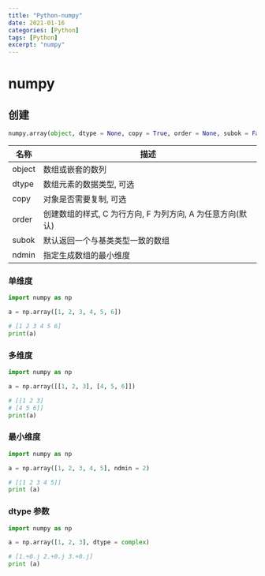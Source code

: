 ```yaml
---
title: "Python-numpy"
date: 2021-01-16
categories: [Python]
tags: [Python]
excerpt: "numpy"
---
```


# numpy

## 创建

```py
numpy.array(object, dtype = None, copy = True, order = None, subok = False, ndmin = 0)
```

| 名称   | 描述                                                    |
| ------ | ------------------------------------------------------ |
| object | 数组或嵌套的数列                                        |
| dtype  | 数组元素的数据类型, 可选                                 |
| copy   | 对象是否需要复制, 可选                                   |
| order  | 创建数组的样式, C 为行方向, F 为列方向, A 为任意方向(默认) |
| subok  | 默认返回一个与基类类型一致的数组                          |
| ndmin  | 指定生成数组的最小维度                                   |

### 单维度

```py
import numpy as np

a = np.array([1, 2, 3, 4, 5, 6])

# [1 2 3 4 5 6]
print(a)
```

### 多维度

```py
import numpy as np

a = np.array([[1, 2, 3], [4, 5, 6]])

# [[1 2 3]
# [4 5 6]]
print(a)
```

### 最小维度

```py
import numpy as np

a = np.array([1, 2, 3, 4, 5], ndmin = 2)

# [[1 2 3 4 5]]
print (a)
```

### dtype 参数

```py
import numpy as np

a = np.array([1, 2, 3], dtype = complex)

# [1.+0.j 2.+0.j 3.+0.j]
print (a)
```
